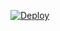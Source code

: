 [![Deploy](https://www.herokucdn.com/deploy/button.png)](https://dashboard.heroku.com/new?template=https://github.com/dju765K/udjui652.git)
